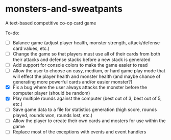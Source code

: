 # monsters-and-sweatpants
A text-based competitive co-op card game

To-do:
- [ ] Balance game (adjust player health, monster strength, attack/defense card values, etc.)
- [ ] Change the game so that players must use all of their cards from both their attacks and defense stacks before a new stack is generated
- [ ] Add support for console colors to make the game easier to read
- [ ] Allow the user to choose an easy, medium, or hard game play mode that will effect the player health and monster health (and maybe chance of generating more powerful cards and/or easier monster?)
- [x] Fix a bug where the user always attacks the monster before the computer player (should be random)
- [x] Play multiple rounds against the computer (best out of 3, best out of 5, etc.)
- [ ] Save game data to a file for statistics generation (high score, rounds played, rounds won, rounds lost, etc.)
- [ ] Allow the player to create their own cards and mosters for use within the game
- [ ] Replace most of the exceptions with events and event handlers
